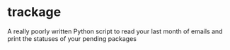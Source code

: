 # trackage
A really poorly written Python script to read your last month of emails and print the statuses of your pending packages
